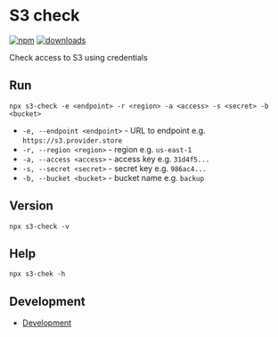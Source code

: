 # S3 check

[![npm](https://img.shields.io/npm/v/s3-check?label=npm)](https://www.npmjs.com/package/s3-check)
[![downloads](https://img.shields.io/npm/dt/s3-check?label=downloads)](https://www.npmjs.com/package/s3-check)

Check access to S3 using credentials

## Run

```shell
npx s3-check -e <endpoint> -r <region> -a <access> -s <secret> -b <bucket>
```

* `-e, --endpoint <endpoint>` - URL to endpoint e.g. `https://s3.provider.store`
* `-r, --region <region>` - region e.g. `us-east-1`
* `-a, --access <access>` - access key e.g. `31d4f5...`
* `-s, --secret <secret>` - secret key e.g. `986ac4...`
* `-b, --bucket <bucket>` - bucket name e.g. `backup`

## Version

```shell
npx s3-check -v
```

## Help

```shell
npx s3-chek -h
```

## Development

* [Development](docs/DEVELOPMENT.md)
